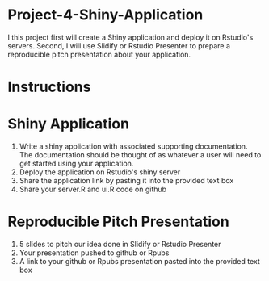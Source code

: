 # Project-4-Shiny-Application

I this project first will create a Shiny application and deploy it on Rstudio's servers. Second, I will use Slidify or Rstudio Presenter to prepare a reproducible pitch presentation about your application.

# Instructions 

# Shiny Application

1. Write a shiny application with associated supporting documentation. The documentation should be thought of as whatever a user will need to get started using your application.
2. Deploy the application on Rstudio's shiny server
3. Share the application link by pasting it into the provided text box
4. Share your server.R and ui.R code on github

# Reproducible Pitch Presentation
1. 5 slides to pitch our idea done in Slidify or Rstudio Presenter
2. Your presentation pushed to github or Rpubs
3. A link to your github or Rpubs presentation pasted into the provided text box
